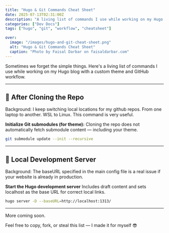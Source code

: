 ```yaml
---
title: "Hugo & Git Commands Cheat Sheet"
date: 2025-07-13T02:31:00Z
description: "A living list of commands I use while working on my Hugo blog"
categories: ["Dev Docs"]
tags: ["hugo", "git", "workflow", "cheatsheet"]

over:
  image: "/images/hugo-and-git-cheat-sheet.png"
  alt: "Hugo & Git Commands Cheat Sheet"
  caption: "Photo by Faisal Darbar on faisaldarbar.com"
---
```


Sometimes we forget the simple things. Here's a living list of commands I use while working on my Hugo blog with a custom theme and GitHub workflow.

---

## 🧱 After Cloning the Repo

Background: I keep switching local locations for my github repos. From one laptop to another. WSL to Linux. This command is very useful.

**Initialize Git submodules (for theme):**
Cloning the repo does not automatically fetch submodule content — including your theme.

```bash
git submodule update --init --recursive
```

---

## 🧪 Local Development Server

Background: The baseURL specified in the main config file is a real issue if your website is already in production. 

**Start the Hugo development server**
Includes draft content and sets localhost as the base URL for correct local links.

```bash
hugo server -D --baseURL=http://localhost:1313/
```

---

More coming soon.

Feel free to copy, fork, or steal this list — I made it for myself 😎
